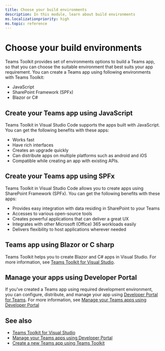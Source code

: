 ```yaml
---
title: Choose your build environments
description: In this module, learn about build environments
ms.localizationpriority: high
ms.topic: reference
---
```


# Choose your build environments

Teams Toolkit provides set of environments options to build a Teams app, so that you can choose the suitable environment that best suits your app requirement. You can create a Teams app using following environments with Teams Toolkit:

* JavaScript
* SharePoint Framework (SPFx)
* Blazor or C#

## Create your Teams app using JavaScript

Teams Toolkit in Visual Studio Code supports the apps built with JavaScript. You can get the following benefits with these apps:

* Works fast
* Have rich interfaces
* Creates an upgrade quickly
* Can distribute apps on multiple platforms such as android and iOS
* Compatible while creating an app with existing APIs.

## Create your Teams app using SPFx

Teams Toolkit in Visual Studio Code allows you to create apps using SharePoint Framework (SPFx). You can get the following benefits with these apps:

* Provides easy integration with data residing in SharePoint to your Teams
* Accesses to various open-source tools
* Creates powerful applications that can deliver a great UX
* Integrates with other Microsoft (Office) 365 workloads easily
* Delivers flexibility to host applications wherever needed

## Teams app using Blazor or C sharp

Teams Toolkit helps you to create Blazor and C# apps in Visual Studio.
For more information, see [Teams Toolkit for Visual Studio](visual-studio-overview.md).

## Manage your apps using Developer Portal

If you've created a Teams app using required development environment, you can configure, distribute, and manage your app using <a href="https://dev.teams.microsoft.com" target="_blank">Developer Portal for Teams</a>.
For more information, see [Manage your Teams apps using Developer Portal](../concepts/build-and-test/teams-developer-portal.md)

## See also

* [Teams Toolkit for Visual Studio](visual-studio-overview.md)
* [Manage your Teams apps using Developer Portal](../concepts/build-and-test/teams-developer-portal.md)
* [Create a new Teams app using Teams Toolkit](create-new-project.md)
